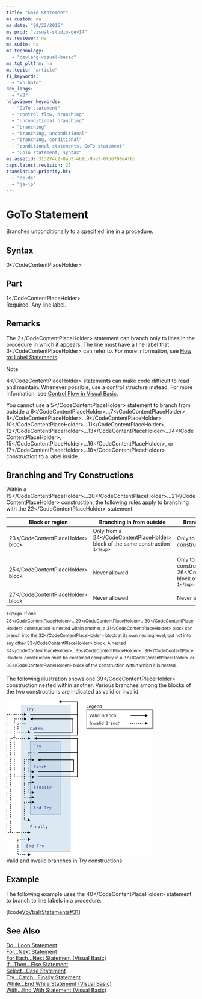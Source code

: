 ```yaml
---
title: "GoTo Statement"
ms.custom: na
ms.date: "09/22/2016"
ms.prod: "visual-studio-dev14"
ms.reviewer: na
ms.suite: na
ms.technology: 
  - "devlang-visual-basic"
ms.tgt_pltfrm: na
ms.topic: "article"
f1_keywords: 
  - "vb.GoTo"
dev_langs: 
  - "VB"
helpviewer_keywords: 
  - "GoTo statement"
  - "control flow, branching"
  - "unconditional branching"
  - "branching"
  - "branching, unconditional"
  - "branching, conditional"
  - "conditional statements, GoTo statement"
  - "GoTo statement, syntax"
ms.assetid: 313274c2-8ab3-4b9c-9ba3-0fd6798e4f6d
caps.latest.revision: 23
translation.priority.ht: 
  - "de-de"
  - "ja-jp"
---
```

# GoTo Statement
Branches unconditionally to a specified line in a procedure.  
  
## Syntax  
  
<CodeContentPlaceHolder>0\</CodeContentPlaceHolder>  
## Part  
 <CodeContentPlaceHolder>1\</CodeContentPlaceHolder>  
 Required. Any line label.  
  
## Remarks  
 The <CodeContentPlaceHolder>2\</CodeContentPlaceHolder> statement can branch only to lines in the procedure in which it appears. The line must have a line label that <CodeContentPlaceHolder>3\</CodeContentPlaceHolder> can refer to. For more information, see [How to: Label Statements](../vs140/how-to--label-statements--visual-basic-.md).  
  
> [!NOTE]
>  <CodeContentPlaceHolder>4\</CodeContentPlaceHolder> statements can make code difficult to read and maintain. Whenever possible, use a control structure instead. For more information, see [Control Flow in Visual Basic](../vs140/control-flow-in-visual-basic.md).  
  
 You cannot use a <CodeContentPlaceHolder>5\</CodeContentPlaceHolder> statement to branch from outside a <CodeContentPlaceHolder>6\</CodeContentPlaceHolder>...<CodeContentPlaceHolder>7\</CodeContentPlaceHolder>, <CodeContentPlaceHolder>8\</CodeContentPlaceHolder>...<CodeContentPlaceHolder>9\</CodeContentPlaceHolder>, <CodeContentPlaceHolder>10\</CodeContentPlaceHolder>...<CodeContentPlaceHolder>11\</CodeContentPlaceHolder>, <CodeContentPlaceHolder>12\</CodeContentPlaceHolder>...<CodeContentPlaceHolder>13\</CodeContentPlaceHolder>...<CodeContentPlaceHolder>14\</CodeContentPlaceHolder>, <CodeContentPlaceHolder>15\</CodeContentPlaceHolder>...<CodeContentPlaceHolder>16\</CodeContentPlaceHolder>, or <CodeContentPlaceHolder>17\</CodeContentPlaceHolder>...<CodeContentPlaceHolder>18\</CodeContentPlaceHolder> construction to a label inside.  
  
## Branching and Try Constructions  
 Within a <CodeContentPlaceHolder>19\</CodeContentPlaceHolder>...<CodeContentPlaceHolder>20\</CodeContentPlaceHolder>...<CodeContentPlaceHolder>21\</CodeContentPlaceHolder> construction, the following rules apply to branching with the <CodeContentPlaceHolder>22\</CodeContentPlaceHolder> statement.  
  
|Block or region|Branching in from outside|Branching out from inside|  
|---------------------|-------------------------------|-------------------------------|  
|<CodeContentPlaceHolder>23\</CodeContentPlaceHolder> block|Only from a <CodeContentPlaceHolder>24\</CodeContentPlaceHolder> block of the same construction <sup>1\</sup>|Only to outside the whole construction|  
|<CodeContentPlaceHolder>25\</CodeContentPlaceHolder> block|Never allowed|Only to outside the whole construction, or to the <CodeContentPlaceHolder>26\</CodeContentPlaceHolder> block of the same construction <sup>1\</sup>|  
|<CodeContentPlaceHolder>27\</CodeContentPlaceHolder> block|Never allowed|Never allowed|  
  
 <sup>1\</sup> If one <CodeContentPlaceHolder>28\</CodeContentPlaceHolder>...<CodeContentPlaceHolder>29\</CodeContentPlaceHolder>...<CodeContentPlaceHolder>30\</CodeContentPlaceHolder> construction is nested within another, a <CodeContentPlaceHolder>31\</CodeContentPlaceHolder> block can branch into the <CodeContentPlaceHolder>32\</CodeContentPlaceHolder> block at its own nesting level, but not into any other <CodeContentPlaceHolder>33\</CodeContentPlaceHolder> block. A nested <CodeContentPlaceHolder>34\</CodeContentPlaceHolder>...<CodeContentPlaceHolder>35\</CodeContentPlaceHolder>...<CodeContentPlaceHolder>36\</CodeContentPlaceHolder> construction must be contained completely in a <CodeContentPlaceHolder>37\</CodeContentPlaceHolder> or <CodeContentPlaceHolder>38\</CodeContentPlaceHolder> block of the construction within which it is nested.  
  
 The following illustration shows one <CodeContentPlaceHolder>39\</CodeContentPlaceHolder> construction nested within another. Various branches among the blocks of the two constructions are indicated as valid or invalid.  
  
 ![Graphic diagram of branching in Try constructions](../vs140/media/trybranching.gif "TryBranching")  
Valid and invalid branches in Try constructions  
  
## Example  
 The following example uses the <CodeContentPlaceHolder>40\</CodeContentPlaceHolder> statement to branch to line labels in a procedure.  
  
 [!code[VbVbalrStatements#31](../vs140/codesnippet/VisualBasic/goto-statement_1.vb)]  
  
## See Also  
 [Do...Loop Statement](../vs140/do...loop-statement--visual-basic-.md)   
 [For...Next Statement](../vs140/for...next-statement--visual-basic-.md)   
 [For Each...Next Statement (Visual Basic)](../vs140/for-each...next-statement--visual-basic-.md)   
 [If...Then...Else Statement](../vs140/if...then...else-statement--visual-basic-.md)   
 [Select...Case Statement](../vs140/select...case-statement--visual-basic-.md)   
 [Try...Catch...Finally Statement](../vs140/try...catch...finally-statement--visual-basic-.md)   
 [While...End While Statement (Visual Basic)](../vs140/while...end-while-statement--visual-basic-.md)   
 [With...End With Statement (Visual Basic)](../vs140/with...end-with-statement--visual-basic-.md)